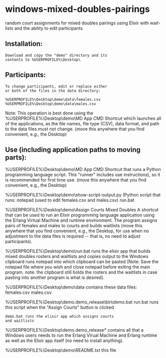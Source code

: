 # windows-mixed-doubles-pairings
random court assignments for mixed doubles pairings using Elixir with wait-lists and the ability to edit participants

## Installation:
	Download and copy the "demo" directory and its
	contents to %USERPROFILE%\Desktop\

## Participants:
	To change participants, edit or replace either
	or both of the files in the data directory:

	%USERPROFILE%\Desktop\demo\data\females.csv
	%USERPROFILE%\Desktop\demo\data\males.csv

  Note: This operation is best done using the
  %USERPROFILE%\Desktop\demo\MD App CMD
  Shortcut which launches all of the
  applications, as the file names, file type (CSV), data
  format, and path to the data files must not change.
  (move this anywhere that you find convenient,
  e.g., the Desktop)


## Use (including application paths to moving parts):

  %USERPROFILE%\Desktop\demo\MD App CMD
  	Shortcut that runs a Python programming language script.
  	This "runner" includes use instructions), so
  	it is recommended for first time use.
  	(move this anywhere that you find convenient,
  	 e.g., the Desktop)

  %USERPROFILE%\Desktop\demo\show-script-output.py
  	(Python script that runs:
  		notepad (used to edit females.csv and males.csv)
  		run.bat

  %USERPROFILE%\Desktop\demo\Assign Courts Mixed Doubles
  	A shortcut that can be used to run an Elixir programming
  	language application using the Erlang Virtual Machine and
  	runtime environment.
  	The program assigns pairs of females and males to courts
  	and builds waitlists
  	(move this anywhere that you find convenient,
  	 e.g., the Desktop, for use when no adjustment
  	 to the data files is required -- that is, no
  	 need to adjust participants).

  %USERPROFILE%\Desktop\demo\run.bat
  	runs the elixir app that builds mixed doubles
  	rosters and waitlists and copies output
  	to the Windows clipboard
  	runs notepad into which clipboard can be pasted
  	(Note: Save the notepad file where you wish and
  	 close notepad before exiting the main program.
  	 note: the clipboard still holds the rosters and
  	 the waitlists in case pasting into another program
  	 is what is desired).

  %USERPROFILE%\Desktop\demo\data contains these data files:
  	females.csv
  	males.csv

  %USERPROFILE%\Desktop\demo\.demo_release\bin\demo.bat
  	run.bat runs this script when the "Assign Courts"
  	button is clicked

  	demo.bat runs the elixir app which assigns courts
  	and waitlists

  %USERPROFILE%\Desktop\demo\.demo_release\*
  	contains all that a Windows users needs to run the
  	Erlang Virual Machine and Erlang runtime as well as
  	the Elixir app itself (no need to install anything).

  %USERPROFILE%\Desktop\demo\README.txt
  	this file
